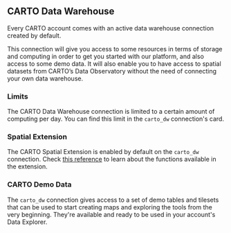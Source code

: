 ## CARTO Data Warehouse

Every CARTO account comes with an active data warehouse connection created by default. 

This connection will give you access to some resources in terms of storage and computing in order to get you started with our platform, and also access to some demo data. It will also enable you to have access to spatial datasets from CARTO’s Data Observatory without the need of connecting your own data warehouse.

### Limits

The CARTO Data Warehouse connection is limited to a certain amount of computing per day. You can find this limit in the `carto_dw` connection's card. 

### Spatial Extension

The CARTO Spatial Extension is enabled by default on the `carto_dw` connection. Check [this reference](https://docs.carto.com/spatial-extension-bq/sql-reference/overview/) to learn about the functions available in the extension.

### CARTO Demo Data

The `carto_dw` connection gives access to a set of demo tables and tilesets that can be used to start creating maps and exploring the tools from the very beginning. They're available and ready to be used in your account's Data Explorer.